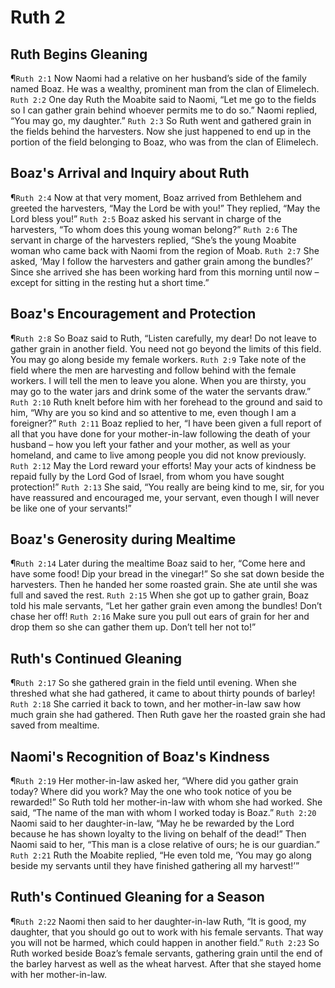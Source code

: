 # Ruth 2

## Ruth Begins Gleaning
¶`Ruth 2:1` Now Naomi had a relative on her husband’s side of the family named Boaz. He was a wealthy, prominent man from the clan of Elimelech.
`Ruth 2:2` One day Ruth the Moabite said to Naomi, “Let me go to the fields so I can gather grain behind whoever permits me to do so.” Naomi replied, “You may go, my daughter.”
`Ruth 2:3` So Ruth went and gathered grain in the fields behind the harvesters. Now she just happened to end up in the portion of the field belonging to Boaz, who was from the clan of Elimelech.

## Boaz's Arrival and Inquiry about Ruth
¶`Ruth 2:4` Now at that very moment, Boaz arrived from Bethlehem and greeted the harvesters, “May the Lord be with you!” They replied, “May the Lord bless you!”
`Ruth 2:5` Boaz asked his servant in charge of the harvesters, “To whom does this young woman belong?”
`Ruth 2:6` The servant in charge of the harvesters replied, “She’s the young Moabite woman who came back with Naomi from the region of Moab.
`Ruth 2:7` She asked, ‘May I follow the harvesters and gather grain among the bundles?’ Since she arrived she has been working hard from this morning until now – except for sitting in the resting hut a short time.”

## Boaz's Encouragement and Protection
¶`Ruth 2:8` So Boaz said to Ruth, “Listen carefully, my dear! Do not leave to gather grain in another field. You need not go beyond the limits of this field. You may go along beside my female workers.
`Ruth 2:9` Take note of the field where the men are harvesting and follow behind with the female workers. I will tell the men to leave you alone. When you are thirsty, you may go to the water jars and drink some of the water the servants draw.”
`Ruth 2:10` Ruth knelt before him with her forehead to the ground and said to him, “Why are you so kind and so attentive to me, even though I am a foreigner?”
`Ruth 2:11` Boaz replied to her, “I have been given a full report of all that you have done for your mother-in-law following the death of your husband – how you left your father and your mother, as well as your homeland, and came to live among people you did not know previously.
`Ruth 2:12` May the Lord reward your efforts! May your acts of kindness be repaid fully by the Lord God of Israel, from whom you have sought protection!”
`Ruth 2:13` She said, “You really are being kind to me, sir, for you have reassured and encouraged me, your servant, even though I will never be like one of your servants!”

## Boaz's Generosity during Mealtime
¶`Ruth 2:14` Later during the mealtime Boaz said to her, “Come here and have some food! Dip your bread in the vinegar!” So she sat down beside the harvesters. Then he handed her some roasted grain. She ate until she was full and saved the rest.
`Ruth 2:15` When she got up to gather grain, Boaz told his male servants, “Let her gather grain even among the bundles! Don’t chase her off!
`Ruth 2:16` Make sure you pull out ears of grain for her and drop them so she can gather them up. Don’t tell her not to!”

## Ruth's Continued Gleaning
¶`Ruth 2:17` So she gathered grain in the field until evening. When she threshed what she had gathered, it came to about thirty pounds of barley!
`Ruth 2:18` She carried it back to town, and her mother-in-law saw how much grain she had gathered. Then Ruth gave her the roasted grain she had saved from mealtime.

## Naomi's Recognition of Boaz's Kindness
¶`Ruth 2:19` Her mother-in-law asked her, “Where did you gather grain today? Where did you work? May the one who took notice of you be rewarded!” So Ruth told her mother-in-law with whom she had worked. She said, “The name of the man with whom I worked today is Boaz.”
`Ruth 2:20` Naomi said to her daughter-in-law, “May he be rewarded by the Lord because he has shown loyalty to the living on behalf of the dead!” Then Naomi said to her, “This man is a close relative of ours; he is our guardian.”
`Ruth 2:21` Ruth the Moabite replied, “He even told me, ‘You may go along beside my servants until they have finished gathering all my harvest!’”

## Ruth's Continued Gleaning for a Season
¶`Ruth 2:22` Naomi then said to her daughter-in-law Ruth, “It is good, my daughter, that you should go out to work with his female servants. That way you will not be harmed, which could happen in another field.”
`Ruth 2:23` So Ruth worked beside Boaz’s female servants, gathering grain until the end of the barley harvest as well as the wheat harvest. After that she stayed home with her mother-in-law.
